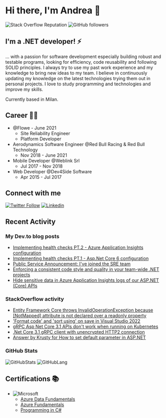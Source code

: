 # Hi there, I'm Andrea 👋

![Stack Overflow Reputation](https://img.shields.io/stackexchange/stackoverflow/r/3415073?color=orange&label=reputation&logo=stackoverflow)
![GitHub followers](https://img.shields.io/github/followers/Krusty93?color=green&logo=github)

## I'm a .NET developer! ⚡

... with a passion for software development especially building robust and testable programs, looking for efficiency, code reusability and following SOLID principles.
I always try to use my past work experience and my knowledge to bring new ideas to my team. I believe in continuously updating my knowledge on the latest technologies trying them out in personal projects. I love to study programming and technologies and improve my skills.

Currently based in Milan.

## Career 🐱‍👤

* @Flowe - June 2021
  * Site Reliability Engineer
  * Platform Developer
* Aerodynamics Software Engineer @Red Bull Racing & Red Bull Technology
  * Nov 2018 - June 2021
* Mobile Developer @Weblink Srl
  * Jul 2017 - Nov 2018
* Web Developer @Dev4Side Software
  * Apr 2015 - Jul 2017

## Connect with me

[![Twitter Follow](https://img.shields.io/badge/Twitter-1DA1F2?style=for-the-badge&logo=twitter&logoColor=white)](https://twitter.com/AndreaGrillo93)
[![Linkedin](https://img.shields.io/badge/LinkedIn-0077B5?style=for-the-badge&logo=linkedin&logoColor=white)](https://www.linkedin.com/in/grillo-andrea/)

## Recent Activity

### My Dev.to blog posts
<!-- BLOG-POST-LIST:START -->
- [Implementing health checks PT.2 - Azure Application Insights configuration](https://dev.to/krusty93/implementing-health-checks-pt2-azure-application-insights-configuration-51b9)
- [Implementing health checks PT.1 - Asp.Net Core 6 configuration](https://dev.to/krusty93/implementing-health-checks-pt1-aspnet-core-6-configuration-6gp)
- [Public Service Announcement: I&#39;ve joined the SRE team](https://dev.to/krusty93/public-service-announcement-ive-joined-the-sre-team-2h89)
- [Enforcing a consistent code style and quality in your team-wide .NET projects](https://dev.to/krusty93/enforcing-a-consistent-code-quality-and-style-in-your-team-wide-net-projects-4m62)
- [Hide sensitive data in Azure Application Insights logs of our ASP.NET &lpar;Core&rpar; APIs](https://dev.to/krusty93/hide-sensitive-data-in-azure-application-insights-logs-of-our-aspnet-core-apis-4ji7)
<!-- BLOG-POST-LIST:END -->

### StackOverflow activity

<!-- STACKOVERFLOW:START -->
- [Entity Framework Core throws InvalidOperationException because [NotMapped] attribute is not declared over a readonly property](https://stackoverflow.com/questions/72600794/entity-framework-core-throws-invalidoperationexception-because-notmapped-attri)
- [&#39;Format code&#39; and &#39;sort using&#39; on save in Visual Studio 2022](https://stackoverflow.com/questions/70460978/format-code-and-sort-using-on-save-in-visual-studio-2022)
- [gRPC Asp Net Core 3.1 APIs don&#39;t work when running on Kubernetes](https://stackoverflow.com/questions/67523539/grpc-asp-net-core-3-1-apis-dont-work-when-running-on-kubernetes)
- [.Net Core 3.1 gRPC client with unencrypted HTTP2 connection](https://stackoverflow.com/questions/67521993/net-core-3-1-grpc-client-with-unencrypted-http2-connection)
- [Answer by Krusty for How to set default parameter in ASP.NET](https://stackoverflow.com/questions/66458120/how-to-set-default-parameter-in-asp-net/66458882#66458882)
<!-- STACKOVERFLOW:END -->

### GitHub Stats

![GitHubStats](https://github-readme-stats.vercel.app/api?username=Krusty93&show_icons=true&hide_border=true&&count_private=true&include_all_commits=true)
![GitHubLang](https://github-readme-stats.vercel.app/api/top-langs/?username=Krusty93&show_icons=true&hide_border=true&layout=compact&langs_count=8)

## Certifications 📚

* ![Microsoft](https://img.shields.io/badge/Microsoft-666666?style=for-the-badge&logo=microsoft&logoColor=white)
  * [Azure Data Fundamentals](https://www.credly.com/badges/483d26c2-77ed-4ed7-bc6f-4107927d1e95)
  * [Azure Fundamentals](https://www.credly.com/badges/6596c04f-54d3-492b-b003-be29d8573bda)
  * [Programming in C#](https://www.youracclaim.com/badges/33552018-a3e4-472f-abac-99ef62b19911/linked_in_profile)
